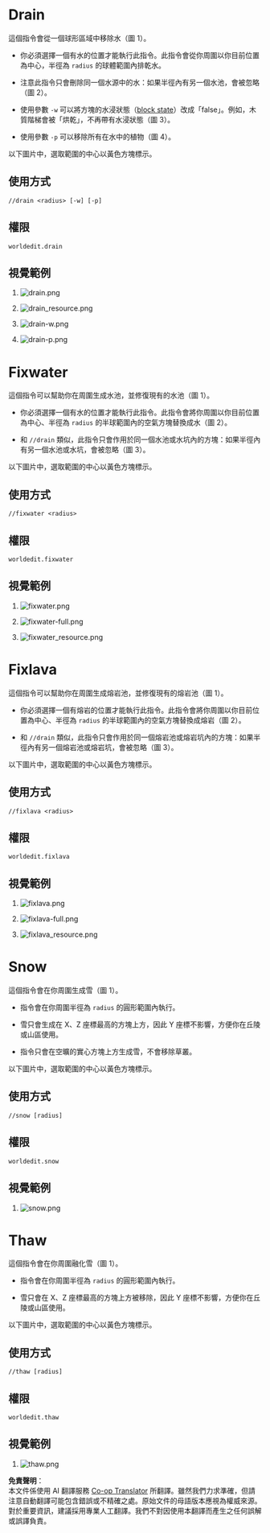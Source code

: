<!--
CO_OP_TRANSLATOR_METADATA:
{
  "original_hash": "491a3be30fd04d55bf4256c54807895a",
  "translation_date": "2025-05-13T03:52:43+00:00",
  "source_file": "fastasyncworldedit/commands/nature.md",
  "language_code": "tw"
}
-->
# Drain

這個指令會從一個球形區域中移除水（圖 1）。

-   你必須選擇一個有水的位置才能執行此指令。此指令會從你周圍以你目前位置為中心，半徑為 `radius` 的球體範圍內排乾水。

-   注意此指令只會刪除同一個水源中的水：如果半徑內有另一個水池，會被忽略（圖 2）。

-   使用參數 `-w` 可以將方塊的水浸狀態（[block state](https://minecraft.wiki/w/Block_states)）改成「false」。例如，木質階梯會被「烘乾」，不再帶有水浸狀態（圖 3）。

-   使用參數 `-p` 可以移除所有在水中的植物（圖 4）。

以下圖片中，選取範圍的中心以黃色方塊標示。

## 使用方式

`//drain <radius> [-w] [-p]`

## 權限

`worldedit.drain`

## 視覺範例

1.  ![drain.png](https://i.imgur.com/wnjgiXJ.png)

2.  ![drain\_resource.png](https://i.imgur.com/YTGLAqx.png)

3.  ![drain-w.png](https://i.imgur.com/mf5arBW.png)

4.  ![drain-p.png](https://i.imgur.com/r1NAWsr.png)

# Fixwater

這個指令可以幫助你在周圍生成水池，並修復現有的水池（圖 1）。

-   你必須選擇一個有水的位置才能執行此指令。此指令會將你周圍以你目前位置為中心、半徑為 `radius` 的半球範圍內的空氣方塊替換成水（圖 2）。

-   和 `//drain` 類似，此指令只會作用於同一個水池或水坑內的方塊：如果半徑內有另一個水池或水坑，會被忽略（圖 3）。

以下圖片中，選取範圍的中心以黃色方塊標示。

## 使用方式

`//fixwater <radius>`

## 權限

`worldedit.fixwater`

## 視覺範例

1.  ![fixwater.png](https://i.imgur.com/eaFTnG0.png)

2.  ![fixwater-full.png](https://i.imgur.com/Krav8oA.png)

3.  ![fixwater\_resource.png](https://i.imgur.com/FBuYNm4.png)

# Fixlava

這個指令可以幫助你在周圍生成熔岩池，並修復現有的熔岩池（圖 1）。

-   你必須選擇一個有熔岩的位置才能執行此指令。此指令會將你周圍以你目前位置為中心、半徑為 `radius` 的半球範圍內的空氣方塊替換成熔岩（圖 2）。

-   和 `//drain` 類似，此指令只會作用於同一個熔岩池或熔岩坑內的方塊：如果半徑內有另一個熔岩池或熔岩坑，會被忽略（圖 3）。

以下圖片中，選取範圍的中心以黃色方塊標示。

## 使用方式

`//fixlava <radius>`

## 權限

`worldedit.fixlava`

## 視覺範例

1.  ![fixlava.png](https://i.imgur.com/wbA3QsB.png)

2.  ![fixlava-full.png](https://i.imgur.com/0zhsjLL.png)

3.  ![fixlava\_resource.png](https://i.imgur.com/zmaFyy7.png)

# Snow

這個指令會在你周圍生成雪（圖 1）。

-   指令會在你周圍半徑為 `radius` 的圓形範圍內執行。

-   雪只會生成在 X、Z 座標最高的方塊上方，因此 Y 座標不影響，方便你在丘陵或山區使用。

-   指令只會在空曠的實心方塊上方生成雪，不會移除草叢。

以下圖片中，選取範圍的中心以黃色方塊標示。

## 使用方式

`//snow [radius]`

## 權限

`worldedit.snow`

## 視覺範例

1.  ![snow.png](https://i.imgur.com/vsXCLVH.png)

# Thaw

這個指令會在你周圍融化雪（圖 1）。

-   指令會在你周圍半徑為 `radius` 的圓形範圍內執行。

-   雪只會在 X、Z 座標最高的方塊上方被移除，因此 Y 座標不影響，方便你在丘陵或山區使用。

以下圖片中，選取範圍的中心以黃色方塊標示。

## 使用方式

`//thaw [radius]`

## 權限

`worldedit.thaw`

## 視覺範例

1.  ![thaw.png](https://i.imgur.com/Z5f3djS.png)

**免責聲明**：  
本文件係使用 AI 翻譯服務 [Co-op Translator](https://github.com/Azure/co-op-translator) 所翻譯。雖然我們力求準確，但請注意自動翻譯可能包含錯誤或不精確之處。原始文件的母語版本應視為權威來源。對於重要資訊，建議採用專業人工翻譯。我們不對因使用本翻譯而產生之任何誤解或誤譯負責。